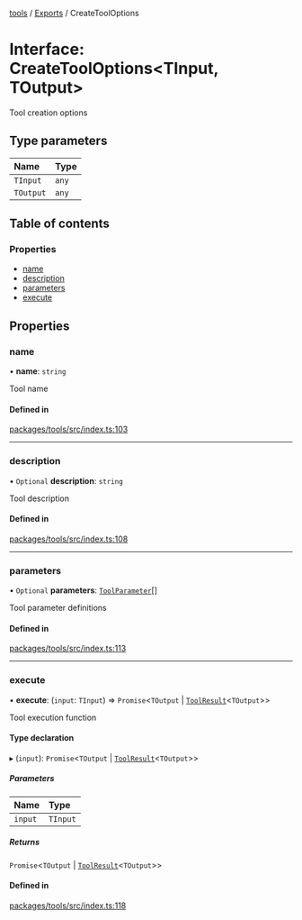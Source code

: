 <!-- 
 ⚠️  AUTO-GENERATED FILE - DO NOT EDIT MANUALLY
 This file is automatically generated by scripts/docs-generator.js
 To make changes, edit the source TypeScript files or update the generator script
-->

[tools](../../) / [Exports](../modules) / CreateToolOptions

# Interface: CreateToolOptions\<TInput, TOutput\>

Tool creation options

## Type parameters

| Name | Type |
| :------ | :------ |
| `TInput` | `any` |
| `TOutput` | `any` |

## Table of contents

### Properties

- [name](CreateToolOptions#name)
- [description](CreateToolOptions#description)
- [parameters](CreateToolOptions#parameters)
- [execute](CreateToolOptions#execute)

## Properties

### name

• **name**: `string`

Tool name

#### Defined in

[packages/tools/src/index.ts:103](https://github.com/woojubb/robota/blob/f2044536073df65f9112d45570cc110d351b585d/packages/tools/src/index.ts#L103)

___

### description

• `Optional` **description**: `string`

Tool description

#### Defined in

[packages/tools/src/index.ts:108](https://github.com/woojubb/robota/blob/f2044536073df65f9112d45570cc110d351b585d/packages/tools/src/index.ts#L108)

___

### parameters

• `Optional` **parameters**: [`ToolParameter`](ToolParameter)[]

Tool parameter definitions

#### Defined in

[packages/tools/src/index.ts:113](https://github.com/woojubb/robota/blob/f2044536073df65f9112d45570cc110d351b585d/packages/tools/src/index.ts#L113)

___

### execute

• **execute**: (`input`: `TInput`) => `Promise`\<`TOutput` \| [`ToolResult`](ToolResult)\<`TOutput`\>\>

Tool execution function

#### Type declaration

▸ (`input`): `Promise`\<`TOutput` \| [`ToolResult`](ToolResult)\<`TOutput`\>\>

##### Parameters

| Name | Type |
| :------ | :------ |
| `input` | `TInput` |

##### Returns

`Promise`\<`TOutput` \| [`ToolResult`](ToolResult)\<`TOutput`\>\>

#### Defined in

[packages/tools/src/index.ts:118](https://github.com/woojubb/robota/blob/f2044536073df65f9112d45570cc110d351b585d/packages/tools/src/index.ts#L118)
